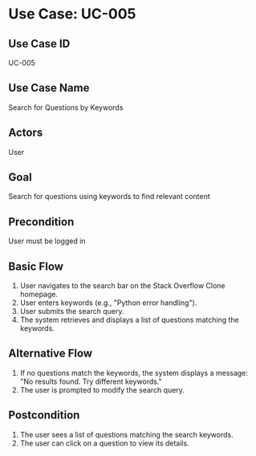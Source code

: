 # Use Case: UC-005

## Use Case ID

UC-005

## Use Case Name

Search for Questions by Keywords

## Actors

User

## Goal

Search for questions using keywords to find relevant content

## Precondition

User must be logged in

## Basic Flow

1. User navigates to the search bar on the Stack Overflow Clone homepage.
2. User enters keywords (e.g., "Python error handling").
3. User submits the search query.
4. The system retrieves and displays a list of questions matching the keywords.

## Alternative Flow

1. If no questions match the keywords, the system displays a message: "No results found. Try different keywords."
2. The user is prompted to modify the search query.

## Postcondition

1. The user sees a list of questions matching the search keywords.
2. The user can click on a question to view its details.
